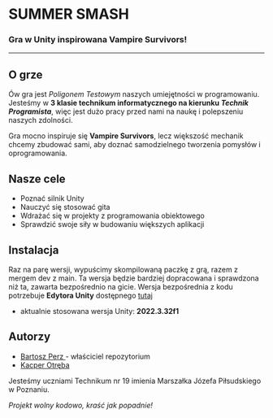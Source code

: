 # SUMMER SMASH

### Gra w Unity inspirowana Vampire Survivors!

---

## O grze

Ów gra jest <i>Poligonem Testowym</i> naszych umiejętności w programowaniu. Jesteśmy w <b>3 klasie technikum informatycznego na kierunku <i>Technik Programista</i></b>, więc jest dużo pracy przed nami na naukę i polepszeniu naszych zdolności.

Gra mocno inspiruje się <b>Vampire Survivors</b>, lecz większość mechanik chcemy zbudować sami, aby doznać samodzielnego tworzenia pomysłów i oprogramowania.

<!--- TODO: Tutaj dodać potem jakiś filmik gameplay'u -->

## Nasze cele

- Poznać silnik Unity
- Nauczyć się stosować gita
- Wdrażać się w projekty z programowania obiektowego
- Sprawdzić swoje siły w budowaniu większych aplikacji

## Instalacja

Raz na parę wersji, wypuścimy skompilowaną paczkę z grą, razem z mergem dev z main. Ta wersja będzie bardziej dopracowana i sprawdzona niż ta, zawarta bezpośrednio na gicie.
Wersja bezpośrednia z kodu potrzebuje <b>Edytora Unity</b> dostępnego <a href="https://unity.com/download" target="_blank">tutaj</a>

- aktualnie stosowana wersja Unity: <b>2022.3.32f1</b>

## Autorzy

- <a href="https://github.com/PerzotProgrammer">Bartosz Perz </a> - właściciel repozytorium
- <a href="https://github.com/KacperOtreba">Kacper Otręba</a>

Jesteśmy uczniami Technikum nr 19 imienia Marszałka Józefa Piłsudskiego w Poznaniu.

<i>Projekt wolny kodowo, kraść jak popadnie!</i>
